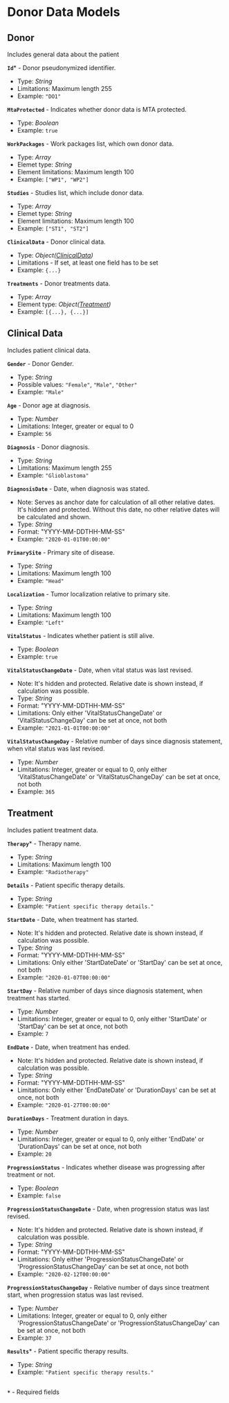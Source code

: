 # Donor Data Models

## Donor
Includes general data about the patient

**`Id`*** - Donor pseudonymized identifier.
- Type: _String_
- Limitations: Maximum length 255
- Example: `"DO1"`

**`MtaProtected`** - Indicates whether donor data is MTA protected.
- Type: _Boolean_
- Example: `true`

**`WorkPackages`** - Work packages list, which own donor data.
- Type: _Array_
- Elemet type: _String_
- Element limitations: Maximum length 100
- Example: `["WP1", "WP2"]`

**`Studies`** - Studies list, which include donor data.
- Type: _Array_
- Elemet type: _String_
- Element limitations: Maximum length 100
- Example: `["ST1", "ST2"]`

**`ClinicalData`** - Donor clinical data.
- Type: _Object([ClinicalData](https://github.com/dkfz-unite/unite-donors-feed/blob/main/Docs/api-donors-models.md#clinical-data))_
- Limitations - If set, at least one field has to be set
- Example: `{...}`

**`Treatments`** - Donor treatments data.
- Type: _Array_
- Element type: _Object([Treatment](https://github.com/dkfz-unite/unite-donors-feed/blob/main/Docs/api-donors-models.md#treatment))_
- Example: `[{...}, {...}]`


## Clinical Data
Includes patient clinical data.

**`Gender`** - Donor Gender.
- Type: _String_
- Possible values: `"Female"`, `"Male"`, `"Other"`
- Example: `"Male"`

**`Age`** - Donor age at diagnosis.
- Type: _Number_
- Limitations: Integer, greater or equal to 0
- Example: `56`

**`Diagnosis`** - Donor diagnosis.
- Type: _String_
- Limitations: Maximum length 255
- Example: `"Glioblastoma"`

**`DiagnosisDate`** - Date, when diagnosis was stated.
- Note: Serves as anchor date for calculation of all other relative dates. It's hidden and protected. Without this date, no other relative dates will be calculated and shown.
- Type: _String_
- Format: "YYYY-MM-DDTHH-MM-SS"
- Example: `"2020-01-01T00:00:00"`

**`PrimarySite`** - Primary site of disease.
- Type: _String_
- Limitations: Maximum length 100
- Example: `"Head"`

**`Localization`** - Tumor localization relative to primary site.
- Type: _String_
- Limitations: Maximum length 100
- Example: `"Left"`

**`VitalStatus`** - Indicates whether patient is still alive.
- Type: _Boolean_
- Example: `true`

**`VitalStatusChangeDate`** - Date, when vital status was last revised.
- Note: It's hidden and protected. Relative date is shown instead, if calculation was possible.
- Type: _String_
- Format: "YYYY-MM-DDTHH-MM-SS"
- Limitations: Only either 'VitalStatusChangeDate' or 'VitalStatusChangeDay' can be set at once, not both
- Example: `"2021-01-01T00:00:00"`

**`VitalStatusChangeDay`** - Relative number of days since diagnosis statement, when vital status was last revised.
- Type: _Number_
- Limitations: Integer, greater or equal to 0, only either 'VitalStatusChangeDate' or 'VitalStatusChangeDay' can be set at once, not both
- Example: `365`

## Treatment
Includes patient treatment data.

**`Therapy`*** - Therapy name.
- Type: _String_
- Limitations: Maximum length 100
- Example: `"Radiotherapy"`

**`Details`** - Patient specific therapy details.
- Type: _String_
- Example: `"Patient specific therapy details."`

**`StartDate`** - Date, when treatment has started.
- Note: It's hidden and protected. Relative date is shown instead, if calculation was possible.
- Type: _String_
- Format: "YYYY-MM-DDTHH-MM-SS"
- Limitations: Only either 'StartDateDate' or 'StartDay' can be set at once, not both
- Example: `"2020-01-07T00:00:00"`

**`StartDay`** - Relative number of days since diagnosis statement, when treatment has started.
- Type: _Number_
- Limitations: Integer, greater or equal to 0, only either 'StartDate' or 'StartDay' can be set at once, not both
- Example: `7`

**`EndDate`** - Date, when treatment has ended.
- Note: It's hidden and protected. Relative date is shown instead, if calculation was possible.
- Type: _String_
- Format: "YYYY-MM-DDTHH-MM-SS"
- Limitations: Only either 'EndDateDate' or 'DurationDays' can be set at once, not both
- Example: `"2020-01-27T00:00:00"`

**`DurationDays`** - Treatment duration in days.
- Type: _Number_
- Limitations: Integer, greater or equal to 0, only either 'EndDate' or 'DurationDays' can be set at once, not both
- Example: `20`

**`ProgressionStatus`** - Indicates whether disease was progressing after treatment or not.
- Type: _Boolean_
- Example: `false`

**`ProgressionStatusChangeDate`** - Date, when progression status was last revised.
- Note: It's hidden and protected. Relative date is shown instead, if calculation was possible.
- Type: _String_
- Format: "YYYY-MM-DDTHH-MM-SS"
- Limitations: Only either 'ProgressionStatusChangeDate' or 'ProgressionStatusChangeDay' can be set at once, not both
- Example: `"2020-02-12T00:00:00"`

**`ProgressionStatusChangeDay`** - Relative number of days since treatment start, when progression status was last revised.
- Type: _Number_
- Limitations: Integer, greater or equal to 0, only either 'ProgressionStatusChangeDate' or 'ProgressionStatusChangeDay' can be set at once, not both
- Example: `37`

**`Results`*** - Patient specific therapy results.
- Type: _String_
- Example: `"Patient specific therapy results."`

##
**`*`** - Required fields
